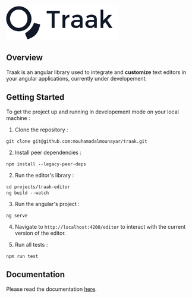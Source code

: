 #
<img src="./src/assets/logo.png" width="300" height="auto">

## Overview 
 
Traak is an angular library used to integrate and **customize** text editors in your angular applications, currently under developement.

## Getting Started
To get the project up and running in developement mode on your local machine : 
1. Clone the repository : 
```shell 
git clone git@github.com:mouhamadalmounayar/traak.git
```
2. Install peer dependencies : 
```shell
npm install --legacy-peer-deps
```
2. Run the editor's library : 
```shell
cd projects/traak-editor
ng build --watch
```
3. Run the angular's project : 
```shell 
ng serve
```
4. Navigate to `http://localhost:4200/editor` to interact with the current version of the editor.

5. Run all tests : 
```shell
npm run test
```

## Documentation
Please read the documentation [here](./docs/).
